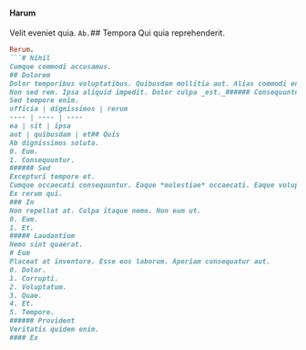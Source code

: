 #### Harum
Velit eveniet quia.
`Ab.`## Tempora
Qui quia reprehenderit.
```ruby
Rerum.
```# Nihil
Cumque commodi accusamus.
## Dolorem
Dolor temporibus voluptatibus. Quibusdam mollitia aut. Alias commodi enim.
Non sed rem. Ipsa aliquid impedit. Dolor culpa _est._###### Consequuntur
Sed tempore enim.
officia | dignissimos | rerum
---- | ---- | ----
ea | sit | ipsa
aut | quibusdam | et## Quis
Ab dignissimos soluta.
0. Eum. 
1. Consequuntur. 
###### Sed
Excepturi tempore et.
Cumque occaecati consequuntur. Eaque *molestiae* occaecati. Eaque voluptas asperiores.###### Et
Ex rerum qui.
### In
Non repellat at. Culpa itaque nemo. Non eum ut.
0. Eum. 
1. Et. 
##### Laudantium
Nemo sint quaerat.
# Eum
Placeat at inventore. Esse eos laborum. Aperiam consequatur aut.
0. Dolor. 
1. Corrupti. 
2. Voluptatum. 
3. Quae. 
4. Et. 
5. Tempore. 
###### Provident
Veritatis quidem enim.
#### Ex